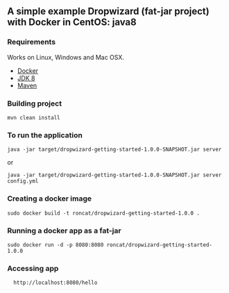 ## A simple example Dropwizard (fat-jar project) with Docker in CentOS: java8

### Requirements
Works on Linux, Windows and Mac OSX.
* [Docker](https://www.docker.com/)
* [JDK 8](http://www.oracle.com/technetwork/java/javase/downloads/jdk8-downloads-2133151.html) 
* [Maven](https://maven.apache.org/)

### Building project
```
mvn clean install
```

### To run the application
```
java -jar target/dropwizard-getting-started-1.0.0-SNAPSHOT.jar server 
```
or
```
java -jar target/dropwizard-getting-started-1.0.0-SNAPSHOT.jar server config.yml
```

### Creating a docker image
```
sudo docker build -t roncat/dropwizard-getting-started-1.0.0 .
```

### Running a docker app as a fat-jar
```
sudo docker run -d -p 8080:8080 roncat/dropwizard-getting-started-1.0.0
```

### Accessing app
``` 
  http://localhost:8080/hello
```
